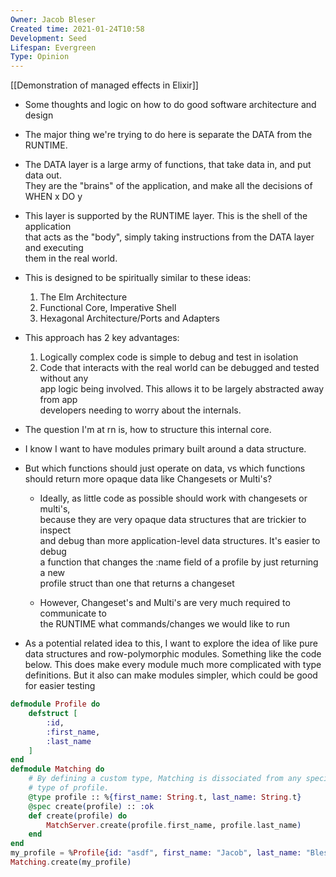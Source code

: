 ```yaml
---
Owner: Jacob Bleser
Created time: 2021-01-24T10:58
Development: Seed
Lifespan: Evergreen
Type: Opinion
---
```

[[Demonstration of managed effects in Elixir]]
- Some thoughts and logic on how to do good software architecture and design
- The major thing we're trying to do here is separate the DATA from the RUNTIME.
- The DATA layer is a large army of functions, that take data in, and put data out.  
    They are the "brains" of the application, and make all the decisions of WHEN x DO y  
    
- This layer is supported by the RUNTIME layer. This is the shell of the application  
    that acts as the "body", simply taking instructions from the DATA layer and executing  
    them in the real world.  
    
- This is designed to be spiritually similar to these ideas:
    1. The Elm Architecture
    2. Functional Core, Imperative Shell
    3. Hexagonal Architecture/Ports and Adapters
- This approach has 2 key advantages:
    1. Logically complex code is simple to debug and test in isolation
    2. Code that interacts with the real world can be debugged and tested without any  
        app logic being involved. This allows it to be largely abstracted away from app  
        developers needing to worry about the internals.  
        
- The question I'm at rn is, how to structure this internal core.
- I know I want to have modules primary built around a data structure.
- But which functions should just operate on data, vs which functions  
    should return more opaque data like Changesets or Multi's?  
    - Ideally, as little code as possible should work with changesets or multi's,  
        because they are very opaque data structures that are trickier to inspect  
        and debug than more application-level data structures. It's easier to debug  
        a function that changes the :name field of a profile by just returning a new  
        profile struct than one that returns a changeset  
        
    - However, Changeset's and Multi's are very much required to communicate to  
        the RUNTIME what commands/changes we would like to run  
        
- As a potential related idea to this, I want to explore the idea of like pure data structures and row-polymorphic modules. Something like the code below. This does make every module much more complicated with type definitions. But it also can make modules simpler, which could be good for easier testing
```elixir
defmodule Profile do
	defstruct [
		:id,
		:first_name,
		:last_name
	]
end
defmodule Matching do
	# By defining a custom type, Matching is dissociated from any specific
	# type of profile. 
	@type profile :: %{first_name: String.t, last_name: String.t}
	@spec create(profile) :: :ok
	def create(profile) do
		MatchServer.create(profile.first_name, profile.last_name)
	end
end
my_profile = %Profile{id: "asdf", first_name: "Jacob", last_name: "Bleser"}
Matching.create(my_profile)
```